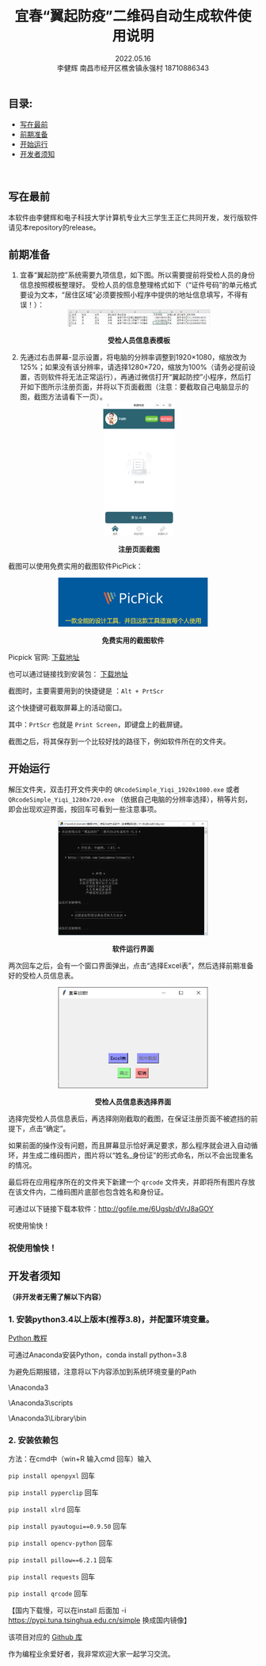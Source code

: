 # <center>宜春“翼起防疫”二维码自动生成软件使用说明</center>

<center> 2022.05.16</center>

<center> 李健辉   南昌市经开区樵舍镇永强村  18710886343</center>

<br>

## 目录:

-  [写在最前](#写在最前)
-  [前期准备](#前期准备)
-  [开始运行](#开始运行)
-  [开发者须知](#开发者须知)

<br>

## 写在最前

本软件由李健辉和电子科技大学计算机专业大三学生王正仁共同开发，发行版软件请见本repository的release。

## 前期准备

<ol>

<li>宜春“翼起防控”系统需要九项信息，如下图。所以需要提前将受检人员的身份信息按照模板整理好。
受检人员的信息整理格式如下（“证件号码”的单元格式要设为文本，“居住区域”必须要按照小程序中提供的地址信息填写，不得有误！）：


<div align = "center">
<img src = ".\info\table.png"  width=60% alt = "受检人员信息表模板" title = "受检人员信息表模板">
</div>
<p align = "center"><b>受检人员信息表模板</b></p>

<li>先通过右击屏幕-显示设置，将电脑的分辨率调整到1920×1080，缩放改为125%；如果没有该分辨率，请选择1280×720，缩放为100%（请务必提前设置，否则软件将无法正常运行），再通过微信打开“翼起防控”小程序，然后打开如下图所示注册页面，并将以下页面截图（注意：要截取自己电脑显示的图，截图方法请看下一页）。

<div align = "center">
<img src = ".\info\pic.png"  width=30% alt = "注册页面截图" title = "注册页面截图">
</div>
<p align = "center"><b>注册页面截图</b></p>

</ol>

截图可以使用免费实用的截图软件PicPick：

<div align = "center">
<img src = ".\info\picpick.png"  width=60% alt = "免费实用的截图软件" title = "免费实用的截图软件">
</div>
<p align = "center"><b>免费实用的截图软件</b></p>

Picpick 官网: [下载地址](https://picpick.app/zh/download)

也可以通过链接找到安装包： [下载地址](http://gofile.me/6Ugsb/dVrJ8aGOY)

截图时，主要需要用到的快捷键是 ：`Alt + PrtScr`

这个快捷键可截取屏幕上的活动窗口。

其中：`PrtScr` 也就是 `Print Screen`，即键盘上的截屏键。

截图之后，将其保存到一个比较好找的路径下，例如软件所在的文件夹。

## 开始运行

解压文件夹，双击打开文件夹中的 `QRcodeSimple_Yiqi_1920x1080.exe` 或者 `QRcodeSimple_Yiqi_1280x720.exe` （依据自己电脑的分辨率选择），稍等片刻，即会出现欢迎界面，按回车可看到一些注意事项。

<div align = "center">
<img src = ".\info\running.png"  width=60% alt = "软件运行界面" title = "软件运行界面">
</div>
<p align = "center"><b>软件运行界面</b></p>

两次回车之后，会有一个窗口界面弹出，点击“选择Excel表”，然后选择前期准备好的受检人员信息表。

<div align = "center">
<img src = ".\info\select.png"  width=60% alt = "受检人员信息表选择界面" title = "受检人员信息表选择界面">
</div>
<p align = "center"><b>受检人员信息表选择界面</b></p>

选择完受检人员信息表后，再选择刚刚截取的截图，在保证注册页面不被遮挡的前提下，点击“确定”。

如果前面的操作没有问题，而且屏幕显示恰好满足要求，那么程序就会进入自动循环，并生成二维码图片，图片将以“姓名_身份证”的形式命名，所以不会出现重名的情况。

最后将在应用程序所在的文件夹下新建一个 `qrcode` 文件夹，并即将所有图片存放在该文件内，二维码图片底部也包含姓名和身份证。 



可通过以下链接下载本软件：http://gofile.me/6Ugsb/dVrJ8aGOY



祝使用愉快！


### **祝使用愉快！**

## 开发者须知

**（非开发者无需了解以下内容）**

### 1.	安装python3.4以上版本(推荐3.8)，并配置环境变量。

[Python 教程](https://www.runoob.com/python3/python3-install.html)

可通过Anaconda安装Python，conda install python=3.8

为避免后期报错，注意将以下内容添加到系统环境变量的Path

<path>\Anaconda3

<path>\Anaconda3\scripts

<path>\Anaconda3\Library\bin

### 2.	安装依赖包

方法：在cmd中（win+R  输入cmd  回车）输入

`pip install openpyxl` 回车

`pip install pyperclip` 回车

`pip install xlrd` 回车

`pip install pyautogui==0.9.50` 回车

`pip install opencv-python` 回车

`pip install pillow==6.2.1` 回车

`pip install requests` 回车

`pip install qrcode` 回车


【国内下载慢，可以在install 后面加 -i https://pypi.tuna.tsinghua.edu.cn/simple 换成国内镜像】

该项目对应的 [Github 库](https://github.com/leekunhwee/Automatic)

作为编程业余爱好者，我非常欢迎大家一起学习交流。


